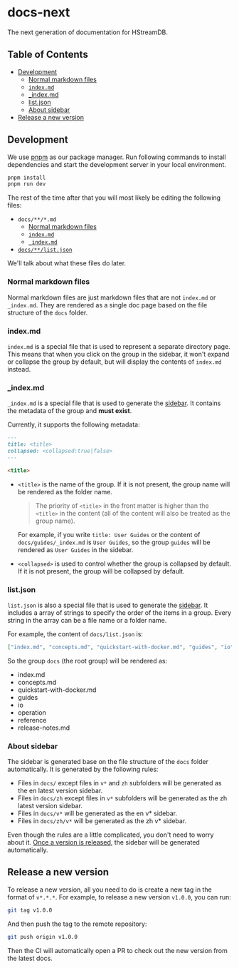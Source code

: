 # docs-next

The next generation of documentation for HStreamDB.

## Table of Contents

- [Development](#development)
  - [Normal markdown files](#normal-markdown-files)
  - [`index.md`](#indexmd)
  - [\_index.md](#_indexmd)
  - [list.json](#listjson)
  - [About sidebar](#about-sidebar)
- [Release a new version](#release-a-new-version)

## Development

We use [pnpm](https://pnpm.io/) as our package manager. Run following commands to install dependencies and start the development server in your local environment.

```bash
pnpm install
pnpm run dev
```

The rest of the time after that you will most likely be editing the following files:

- `docs/**/*.md`
  - [Normal markdown files](#normal-markdown-files)
  - [`index.md`](#indexmd)
  - [`_index.md`](#_indexmd)
- [`docs/**/list.json`](#listjson)

We'll talk about what these files do later.

### Normal markdown files

Normal markdown files are just markdown files that are not `index.md` or `_index.md`. They are rendered as a single doc page based on the file structure of the `docs` folder.

### index.md

`index.md` is a special file that is used to represent a separate directory page. This means that when you click on the group in the sidebar, it won't expand or collapse the group by default, but will display the contents of `index.md` instead.

### \_index.md

`_index.md` is a special file that is used to generate the [sidebar](#about-sidebar). It contains the metadata of the group and **must exist**.

Currently, it supports the following metadata:

```markdown
---
title: <title>
collapsed: <collapsed:true|false>
---

<title>
```

- `<title>` is the name of the group. If it is not present, the group name will be rendered as the folder name.

  > The priority of `<title>` in the front matter is higher than the `<title>` in the content (all of the content will also be treated as the group name).

  For example, if you write `title: User Guides` or the content of `docs/guides/_index.md` is `User Guides`, so the group `guides` will be rendered as `User Guides` in the sidebar.

- `<collapsed>` is used to control whether the group is collapsed by default. If it is not present, the group will be collapsed by default.

### list.json

`list.json` is also a special file that is used to generate the [sidebar](#about-sidebar). It includes a array of strings to specify the order of the items in a group. Every string in the array can be a file name or a folder name.

For example, the content of `docs/list.json` is:

```json
["index.md", "concepts.md", "quickstart-with-docker.md", "guides", "io", "operation", "reference", "release-notes.md"]
```

So the group `docs` (the root group) will be rendered as:

- index.md
- concepts.md
- quickstart-with-docker.md
- guides
- io
- operation
- reference
- release-notes.md

### About sidebar

The sidebar is generated base on the file structure of the `docs` folder automatically. It is generated by the following rules:

- Files in `docs/` except files in `v*` and `zh` subfolders will be generated as the en latest version sidebar.
- Files in `docs/zh` except files in `v*` subfolders will be generated as the zh latest version sidebar.
- Files in `docs/v*` will be generated as the en v\* sidebar.
- Files in `docs/zh/v*` will be generated as the zh v\* sidebar.

Even though the rules are a little complicated, you don't need to worry about it. [Once a version is released](#release-a-new-version), the sidebar will be generated automatically.

## Release a new version

To release a new version, all you need to do is create a new tag in the format of `v*.*.*`. For example, to release a new version `v1.0.0`, you can run:

```bash
git tag v1.0.0
```

And then push the tag to the remote repository:

```bash
git push origin v1.0.0
```

Then the CI will automatically open a PR to check out the new version from the latest docs.
